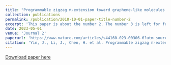 ```yaml
---
title: "Programmable zigzag π-extension toward graphene-like molecules by the stacking of naphthalene blocks"
collection: publications
permalink: /publication/2010-10-01-paper-title-number-2
excerpt: 'This paper is about the number 2. The number 3 is left for future work.'
date: 2023-05-01
venue: 'Journal 2'
paperurl: 'https://www.nature.com/articles/s44160-023-00306-6?utm_source=xmol&utm_medium=affiliate&utm_content=meta&utm_campaign=DDCN_1_GL01_metadata'
citation: 'Yin, J., Li, J., Chen, H. et al. Programmable zigzag π-extension toward graphene-like molecules by the stacking of naphthalene blocks. Nat. Synth (2023).'
---
```



[Download paper here](https://www.nature.com/articles/s44160-023-00306-6?utm_source=xmol&utm_medium=affiliate&utm_content=meta&utm_campaign=DDCN_1_GL01_metadata#citeas)


